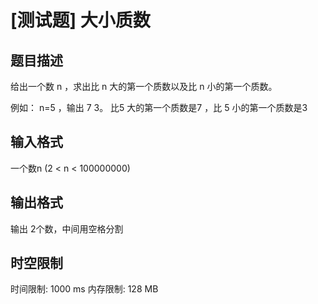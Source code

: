 # [测试题]  大小质数

## 题目描述

给出一个数 n
 ，求出比 n
 大的第一个质数以及比 n
 小的第一个质数。

例如： n=5
 ，输出  7 3。
 比5 
 大的第一个质数是7 
 ，比 5
 小的第一个质数是3 
 

## 输入格式

一个数n (2 < n < 100000000)

## 输出格式

输出 2个数，中间用空格分割

## 时空限制

时间限制: 1000 ms
内存限制: 128 MB
